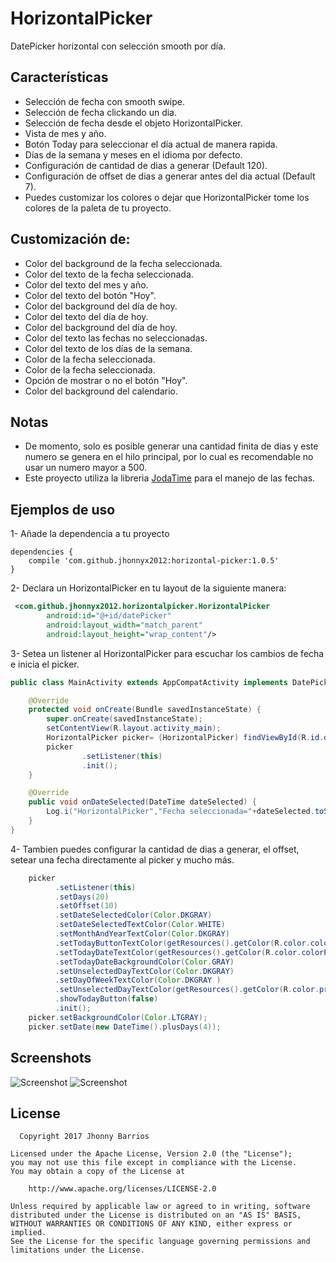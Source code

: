 # HorizontalPicker
DatePicker horizontal con selección smooth por día.

## Características
* Selección de fecha con smooth swipe.
* Selección de fecha clickando un dia.
* Selección de fecha desde el objeto HorizontalPicker.
* Vista de mes y año.
* Botón Today para seleccionar el día actual de manera rapida.
* Días de la semana y meses en el idioma por defecto.
* Configuración de cantidad de dias a generar (Default 120).
* Configuración de offset de dias a generar antes del dia actual (Default 7).
* Puedes customizar los colores o dejar que HorizontalPicker tome los colores de la paleta de tu proyecto.

## Customización de:
* Color del background de la fecha seleccionada.
* Color del texto de la fecha seleccionada.
* Color del texto del mes y año.
* Color del texto del botón "Hoy".
* Color del background del día de hoy.
* Color del texto del día de hoy.
* Color del background del día de hoy.
* Color del texto las fechas no seleccionadas.
* Color del texto de los días de la semana.
* Color de la fecha seleccionada.
* Color de la fecha seleccionada.
* Opción de mostrar o no el botón "Hoy".
* Color del background del calendario.

## Notas
* De momento, solo es posible generar una cantidad finita de dias y este numero se genera en el hilo principal, por lo cual es recomendable no usar un numero mayor a 500.
* Este proyecto utiliza la libreria [JodaTime](https://github.com/JodaOrg/joda-time) para el manejo de las fechas.

## Ejemplos de uso
1- Añade la dependencia a tu proyecto

```groovie
dependencies {
    compile 'com.github.jhonnyx2012:horizontal-picker:1.0.5'
}
```  

2- Declara un HorizontalPicker en tu layout de la siguiente manera:
```xml
 <com.github.jhonnyx2012.horizontalpicker.HorizontalPicker
        android:id="@+id/datePicker"
        android:layout_width="match_parent"
        android:layout_height="wrap_content"/>
```

3- Setea un listener al HorizontalPicker para escuchar los cambios de fecha e inicia el picker.

```java
public class MainActivity extends AppCompatActivity implements DatePickerListener {

    @Override
    protected void onCreate(Bundle savedInstanceState) {
        super.onCreate(savedInstanceState);
        setContentView(R.layout.activity_main);
        HorizontalPicker picker= (HorizontalPicker) findViewById(R.id.datePicker);
        picker
                .setListener(this)
                .init();
    }

    @Override
    public void onDateSelected(DateTime dateSelected) {
        Log.i("HorizontalPicker","Fecha seleccionada="+dateSelected.toString());
    }
}
```

4- Tambien puedes configurar la cantidad de dias a generar, el offset, setear una fecha directamente al picker y mucho más.

```java
    picker
          .setListener(this)
          .setDays(20)
          .setOffset(10)
          .setDateSelectedColor(Color.DKGRAY)
          .setDateSelectedTextColor(Color.WHITE)
          .setMonthAndYearTextColor(Color.DKGRAY)
          .setTodayButtonTextColor(getResources().getColor(R.color.colorPrimary))
          .setTodayDateTextColor(getResources().getColor(R.color.colorPrimary))
          .setTodayDateBackgroundColor(Color.GRAY)
          .setUnselectedDayTextColor(Color.DKGRAY)
          .setDayOfWeekTextColor(Color.DKGRAY )
          .setUnselectedDayTextColor(getResources().getColor(R.color.primaryTextColor))
          .showTodayButton(false)
          .init();
    picker.setBackgroundColor(Color.LTGRAY);
    picker.setDate(new DateTime().plusDays(4));
```
## Screenshots

![Screenshot](https://raw.githubusercontent.com/jhonnyx2012/HorizontalPicker/master/Screenshot_custom.png)
![Screenshot](https://raw.githubusercontent.com/jhonnyx2012/HorizontalPicker/master/Screenshot_palette.png)

## License
```text
  Copyright 2017 Jhonny Barrios

Licensed under the Apache License, Version 2.0 (the "License");
you may not use this file except in compliance with the License.
You may obtain a copy of the License at

    http://www.apache.org/licenses/LICENSE-2.0

Unless required by applicable law or agreed to in writing, software
distributed under the License is distributed on an "AS IS" BASIS,
WITHOUT WARRANTIES OR CONDITIONS OF ANY KIND, either express or implied.
See the License for the specific language governing permissions and
limitations under the License.
```
